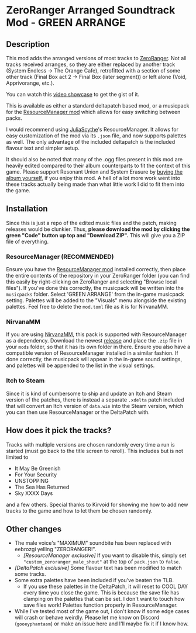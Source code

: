 # ZeroRanger Arranged Soundtrack Mod - GREEN ARRANGE

## Description

This mod adds the arranged versions of most tracks to [ZeroRanger](https://store.steampowered.com/app/809020/ZeroRanger/). Not all tracks received arranges, so they are either replaced by another track (System Endless -> The Orange Cafe), retrofitted with a section of some other track (Final Box act 2 -> Final Box (later segment)) or left alone (Void, Apprivorange, etc.).

You can watch this [video showcase](https://youtu.be/PsD7ZGAG230) to get the gist of it.

This is available as either a standard deltapatch based mod, or a musicpack for the [ResourceManager mod](https://juliascythe.net/2024/10/04/resource-manager.html) which allows for easy switching between packs.

I would recommend using [JuliaScythe](https://github.com/juliaScythe/)'s ResourceManager. It allows for easy customization of the mod via its `.json` file, and now supports palettes as well. The only advantage of the included deltapatch is the included flavour text and simpler setup.

It should also be noted that many of the .ogg files present in this mod are heavily edited compared to their album counterparts to fit the context of this game. Please support Resonant Union and System Erasure by [buying the album yourself](https://resonantunion.bandcamp.com/album/zeroranger-arranged-album-green-arrange), if you enjoy this mod. A hell of a lot more work went into these tracks actually being made than what little work I did to fit them into the game.

## Installation

Since this is just a repo of the edited music files and the patch, making releases would be clunkier. Thus, **please download the mod by clicking the green "Code" button up top and "Download ZIP".** This will give you a ZIP file of everything. 

### ResourceManager (RECOMMENDED)

Ensure you have the [ResourceManager mod](https://juliascythe.net/2024/10/04/resource-manager.html) installed correctly, then place the entire contents of the repository in your ZeroRanger folder (you can find this easily by right-clicking on ZeroRanger and selecting "Browse local files"). If you've done this correctly, the musicpack will be written into the `musicpacks` folder. Select 'GREEN ARRANGE' from the in-game musicpack setting. Palettes will be added to the "Visuals" menu alongside the existing palettes. Feel free to delete the `mod.toml` file as it is for NirvanaMM.

### NirvanaMM

If you are using [NirvanaMM](https://github.com/Jamesthe1/nirvanamm), this pack is supported with ResourceManager as a dependency. Download the newest [release](https://github.com/gPhantasm/zeroranger-green-arrange/releases) and place the `.zip` file in your `mods` folder, so that it has its own folder in there. Ensure you also have a compatible version of ResourceManager installed in a similar fashion. If done correctly, the musicpack will appear in the in-game sound settings, and palettes will be appended to the list in the visual settings.

### Itch to Steam

Since it is kind of cumbersome to ship and update an Itch and Steam version of the patches, there is instead a separate `.xdelta` patch included that will convert an Itch version of `data.win` into the Steam version, which you can then use ResourceManager or the DeltaPatch with.

## How does it pick the tracks?

Tracks with multiple versions are chosen randomly every time a run is started (must go back to the title screen to reroll). This includes but is not limited to

- It May Be Greenish
- For Your Security
- UNSTOPPING
- The Sea Has Returned
- Sky XXXX Days

and a few others. Special thanks to Kirvoid for showing me how to add new tracks to the game and how to let them be chosen randomly.

## Other changes

- The male voice's "MAXIMUM" soundbite has been replaced with eebrozgi yelling "ZERORANGER!".
    - *[ResourceManager exclusive]* If you want to disable this, simply set `"custom_zeroranger_male_shout"` at the top of `pack.json` to `false`.
- *[DeltaPatch exclusive]* Some flavour text has been modified to match some tracks.
- Some extra palettes have been included if you've beaten the TLB.
    - If you use these palettes in the DeltaPatch, it will reset to COOL DAY every time you close the game. This is because the save file has clamping on the palettes that can be set. I don't want to touch how save files work! Palettes function properly in ResourceManager.
- While I've tested most of the game out, I don't know if some edge cases will crash or behave weirdly. Please let me know on Discord (`gooeyphantasm`) or make an issue here and I'll maybe fix it if I know how.

